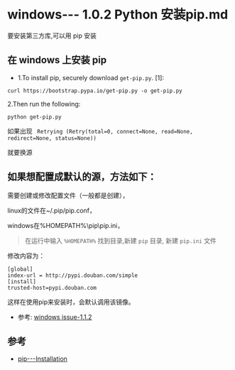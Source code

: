 # windows--- 1.0.2 Python 安装pip.md


要安装第三方库,可以用 pip 安装

## 在 windows 上安装 pip 

- 1.To install pip, securely download `get-pip.py`. [1]:
```
curl https://bootstrap.pypa.io/get-pip.py -o get-pip.py
```
2.Then run the following:
```
python get-pip.py
```

如果出现 ` Retrying (Retry(total=0, connect=None, read=None, redirect=None, status=None))`

就要换源

## 如果想配置成默认的源，方法如下：

需要创建或修改配置文件（一般都是创建），

linux的文件在~/.pip/pip.conf，

windows在%HOMEPATH%\pip\pip.ini，

>在运行中输入 `%HOMEPATH%` 找到目录,新建 `pip` 目录, 新建 `pip.ini` 文件

修改内容为：
```
[global]
index-url = http://pypi.douban.com/simple
[install]
trusted-host=pypi.douban.com
```

这样在使用pip来安装时，会默认调用该镜像。

- 参考: [windows issue-1.1.2](https://github.com/fairyly/python/blob/master/windows%20issue-%201.1.2%20python%E4%B8%AD%E5%AE%89%E8%A3%85%E5%8C%85%E5%87%BA%E7%8E%B0Retrying%20(Retry(total%3D4%2C%20connect%3DNone%2C%20read%3DNone%2C%20redirect%3DNone%2C%20status%3DNone)).md)


## 参考
- [pip---Installation](https://pip.pypa.io/en/stable/installing/)
